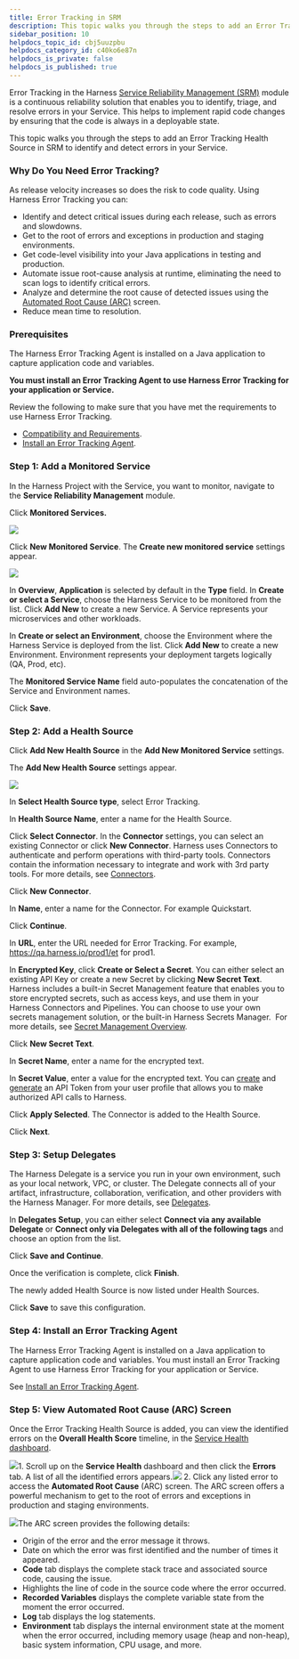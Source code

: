 ```yaml
---
title: Error Tracking in SRM
description: This topic walks you through the steps to add an Error Tracking Health Source in SRM
sidebar_position: 10
helpdocs_topic_id: cbj5uuzpbu
helpdocs_category_id: c40ko6e87n
helpdocs_is_private: false
helpdocs_is_published: true
---
```


Error Tracking in the Harness [Service Reliability Management (SRM)](../../howtos-service-reliability-management/service-reliability-management-basics.md#sort=relevancy&f:@commonsource=[NextGen%20Docs]) module is a continuous reliability solution that enables you to identify, triage, and resolve errors in your Service. This helps to implement rapid code changes by ensuring that the code is always in a deployable state.

This topic walks you through the steps to add an Error Tracking Health Source in SRM to identify and detect errors in your Service.

### Why Do You Need Error Tracking?

As release velocity increases so does the risk to code quality. Using Harness Error Tracking you can:

* Identify and detect critical issues during each release, such as errors and slowdowns.
* Get to the root of errors and exceptions in production and staging environments.
* Get code-level visibility into your Java applications in testing and production.
* Automate issue root-cause analysis at runtime, eliminating the need to scan logs to identify critical errors.
* Analyze and determine the root cause of detected issues using the [Automated Root Cause (ARC)](error-tracking-in-srm.md#step-3-view-automated-root-cause-arc-screen) screen.
* Reduce mean time to resolution.

### Prerequisites

The Harness Error Tracking Agent is installed on a Java application to capture application code and variables.

**You must install an Error Tracking Agent to use Harness Error Tracking for your application or Service.**

Review the following to make sure that you have met the requirements to use Harness Error Tracking.

* [Compatibility and Requirements](install-the-error-tracking-agent.md#compatibility-and-requirements).
* [Install an Error Tracking Agent](install-the-error-tracking-agent.md).

### Step 1: Add a Monitored Service

In the Harness Project with the Service, you want to monitor, navigate to the **Service Reliability Management** module.

Click **Monitored Services.**

[![](./static/error-tracking-in-srm-00.png)](./static/error-tracking-in-srm-01.png)

Click **New Monitored Service**. The **Create new monitored service** settings appear.

[![](./static/error-tracking-in-srm-02.png)](./static/error-tracking-in-srm-03.png)

In **Overview**, **Application** is selected by default in the **Type** field. In **Create or select a Service**, choose the Harness Service to be monitored from the list. Click **Add New** to create a new Service. A Service represents your microservices and other workloads.

In **Create or select an Environment**, choose the Environment where the Harness Service is deployed from the list. Click **Add New** to create a new Environment. Environment represents your deployment targets logically (QA, Prod, etc).

The **Monitored Service Name** field auto-populates the concatenation of the Service and Environment names.

Click **Save**.

### Step 2: Add a Health Source

Click **Add New Health Source** in the **Add New Monitored Service** settings.

The **Add New Health Source** settings appear.

[![](./static/error-tracking-in-srm-04.png)](./static/error-tracking-in-srm-05.png)

In **Select Health Source type**, select Error Tracking.

In **Health Source Name**, enter a name for the Health Source.

Click **Select Connector**. In the **Connector** settings, you can select an existing Connector or click **New Connector**. Harness uses Connectors to authenticate and perform operations with third-party tools. Connectors contain the information necessary to integrate and work with 3rd party tools. For more details, see [Connectors](https://docs.harness.io/category/o1zhrfo8n5-connectors#sort=relevancy&f:@commonsource=[NextGen%20Docs]).

Click **New Connector**.

In **Name**, enter a name for the Connector. For example Quickstart.

Click **Continue**.

In **URL**, enter the URL needed for Error Tracking. For example, https://qa.harness.io/prod1/et for prod1.

In **Encrypted Key**, click **Create or Select a Secret**. You can either select an existing API Key or create a new Secret by clicking **New Secret Text**. Harness includes a built-in Secret Management feature that enables you to store encrypted secrets, such as access keys, and use them in your Harness Connectors and Pipelines. You can choose to use your own secrets management solution, or the built-in Harness Secrets Manager.  For more details, see [Secret Management Overview](https://docs.harness.io/article/hngrlb7rd6-harness-secret-manager-overview#sort=relevancy&f:@commonsource=[NextGen%20Docs]).

Click **New Secret Text**.

In **Secret Name**, enter a name for the encrypted text.

In **Secret Value**, enter a value for the encrypted text. You can [create](https://docs.harness.io/article/tdoad7xrh9-add-and-manage-api-keys#create_personal_access_token) and [generate](https://docs.harness.io/article/tdoad7xrh9-add-and-manage-api-keys#generate_personal_access_token) an API Token from your user profile that allows you to make authorized API calls to Harness.

Click **Apply Selected**. The Connector is added to the Health Source.

Click **Next**.

### Step 3: Setup Delegates

The Harness Delegate is a service you run in your own environment, such as your local network, VPC, or cluster. The Delegate connects all of your artifact, infrastructure, collaboration, verification, and other providers with the Harness Manager. For more details, see [Delegates](https://docs.harness.io/category/9i5thr0ot2-delegates#sort=relevancy&f:@commonsource=[NextGen%20Docs]).

In **Delegates Setup**, you can either select **Connect via any available Delegate** or **Connect only via Delegates with all of the following tags** and choose an option from the list.

Click **Save and Continue**.

Once the verification is complete, click **Finish**.

The newly added Health Source is now listed under Health Sources.

Click **Save** to save this configuration.

### Step 4: Install an Error Tracking Agent

The Harness Error Tracking Agent is installed on a Java application to capture application code and variables. You must install an Error Tracking Agent to use Harness Error Tracking for your application or Service.

See [Install an Error Tracking Agent](install-the-error-tracking-agent.md).

### Step 5: View Automated Root Cause (ARC) Screen

Once the Error Tracking Health Source is added, you can view the identified errors on the **Overall Health Score** timeline, in the [Service Health dashboard](../../howtos-service-reliability-management/change-impact-analysis-quickstart.md#step-4-view-service-health).

![](./static/error-tracking-in-srm-06.png)1. Scroll up on the **Service Health** dashboard and then click the **Errors** tab. A list of all the identified errors appears.![](./static/error-tracking-in-srm-07.png)
2. Click any listed error to access the **Automated Root Cause** (ARC) screen. The ARC screen offers a powerful mechanism to get to the root of errors and exceptions in production and staging environments.

![](./static/error-tracking-in-srm-08.png)The ARC screen provides the following details:

* Origin of the error and the error message it throws.
* Date on which the error was first identified and the number of times it appeared.
* **Code** tab displays the complete stack trace and associated source code, causing the issue.
* Highlights the line of code in the source code where the error occurred.
* **Recorded Variables** displays the complete variable state from the moment the error occurred.
* **Log** tab displays the log statements.
* **Environment** tab displays the internal environment state at the moment when the error occurred, including memory usage (heap and non-heap), basic system information, CPU usage, and more.
